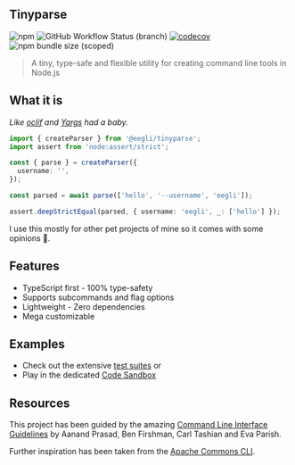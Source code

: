 ## Tinyparse

![npm](https://img.shields.io/npm/v/@eegli/tinyparse) ![GitHub Workflow Status (branch)](https://img.shields.io/github/actions/workflow/status/eegli/tinyparse/ci.yml?branch=main) [![codecov](https://codecov.io/gh/eegli/tinyparse/branch/main/graph/badge.svg?token=8MFDR4SWYM)](https://codecov.io/gh/eegli/tinyparse) ![npm bundle size (scoped)](https://img.shields.io/bundlephobia/min/@eegli/tinyparse)

> A tiny, type-safe and flexible utility for creating command line tools in Node.js

## What it is

_Like [oclif](https://oclif.io/) and [Yargs](https://yargs.js.org/) had a baby._

```ts
import { createParser } from '@eegli/tinyparse';
import assert from 'node:assert/strict';

const { parse } = createParser({
  username: '',
});

const parsed = await parse(['hello', '--username', 'eegli']);

assert.deepStrictEqual(parsed, { username: 'eegli', _: ['hello'] });
```

I use this mostly for other pet projects of mine so it comes with some opinions 🤪.

## Features

- TypeScript first - 100% type-safety
- Supports subcommands and flag options
- Lightweight - Zero dependencies
- Mega customizable

## Examples

- Check out the extensive [test suites](https://github.com/eegli/tinyparse/tree/main/test) or
- Play in the dedicated [Code Sandbox](https://codesandbox.io/s/tinyparse-sandbox-pknk4?file=/src/index.ts)

## Resources

This project has been guided by the amazing [Command Line Interface Guidelines](https://clig.dev/) by Aanand Prasad, Ben Firshman, Carl Tashian and Eva Parish.

Further inspiration has been taken from the [Apache Commons CLI](https://commons.apache.org/proper/commons-cli/).
